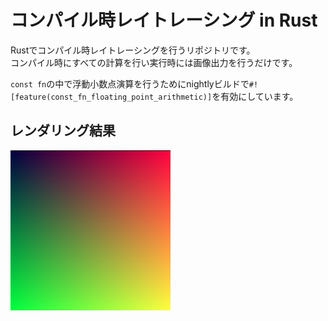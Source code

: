 # コンパイル時レイトレーシング in Rust  
Rustでコンパイル時レイトレーシングを行うリポジトリです。  
コンパイル時にすべての計算を行い実行時には画像出力を行うだけです。  

`const fn`の中で浮動小数点演算を行うためにnightlyビルドで`#![feature(const_fn_floating_point_arithmetic)]`を有効にしています。

## レンダリング結果
![Listing1](./output/listing1.png)